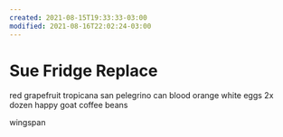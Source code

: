 ```yaml
---
created: 2021-08-15T19:33:33-03:00
modified: 2021-08-16T22:02:24-03:00
---
```


# Sue Fridge Replace

red grapefruit tropicana 
san pelegrino can blood orange 
white eggs 2x dozen
happy goat coffee beans

wingspan
